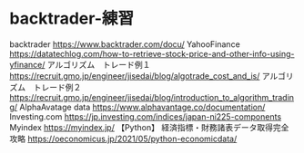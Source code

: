 # backtrader-練習
backtrader                 https://www.backtrader.com/docu/
YahooFinance               https://datatechlog.com/how-to-retrieve-stock-price-and-other-info-using-yfinance/
アルゴリズム　トレード例１　https://recruit.gmo.jp/engineer/jisedai/blog/algotrade_cost_and_is/
アルゴリズム　トレード例２　https://recruit.gmo.jp/engineer/jisedai/blog/introduction_to_algorithm_trading/
AlphaAvatage data          https://www.alphavantage.co/documentation/
Investing.com              https://jp.investing.com/indices/japan-ni225-components
Myindex                    https://myindex.jp/
【Python】 経済指標・財務諸表データ取得完全攻略    https://oeconomicus.jp/2021/05/python-economicdata/
